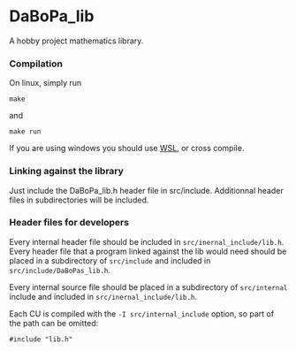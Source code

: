 # DaBoPa_lib
A hobby project mathematics library.

### Compilation
On linux, simply run
```shell
make
```
and
```shell
make run
```

If you are using windows you should use [WSL](https://en.wikipedia.org/wiki/Windows_Subsystem_for_Linux), or
cross compile.

### Linking against the library
Just include the DaBoPa_lib.h header file in src/include. Additionnal header files in subdirectories will be included.

### Header files for developers
Every internal header file should be included in `src/inernal_include/lib.h`.
Every header file that a program linked against the lib would need should be placed in a subdirectory of
`src/include` and included in `src/include/DaBoPas_lib.h`.

Every internal source file should be placed in a subdirectory of
`src/internal` include and included in `src/inernal_include/lib.h`.

Each CU is compiled with the `-I src/internal_include` option, so part of the path can be omitted:
```
#include "lib.h"
```
